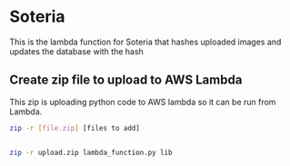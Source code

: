 # Soteria

This is the lambda function for Soteria that hashes uploaded images and
updates the database with the hash

## Create zip file to upload to AWS Lambda

This zip is uploading python code to AWS lambda so it can be run from Lambda.

```bash
zip -r [file.zip] [files to add]


zip -r upload.zip lambda_function.py lib
```